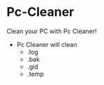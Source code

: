# Pc-Cleaner

Clean your PC with Pc Cleaner!

* Pc Cleaner will clean
  - .log
  - .bak
  - .gid
  - .temp
